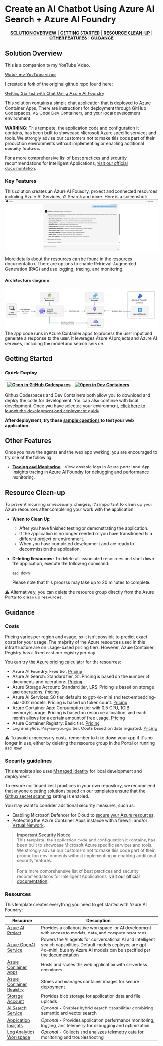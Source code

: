 <!-- YAML front-matter schema: https://review.learn.microsoft.com/en-us/help/contribute/samples/process/onboarding?branch=main#supported-metadata-fields-for-readmemd -->

# Create an AI Chatbot Using Azure AI Search + Azure AI Foundry

<div style="text-align:center;">

[**SOLUTION OVERVIEW**](#solution-overview) \| [**GETTING STARTED**](#getting-started) \| [**RESOURCE CLEAN-UP**](#resource-clean-up) \|  [**OTHER FEATURES**](#other-features) \| [**GUIDANCE**](#guidance) 

</div>

## Solution Overview

This is a companion to my YouTube Video.

[Watch my YouTube video](https://www.youtube.com/watch?v=zmU1-ht28y8)

I created a fork of the original github repo found here:

[Getting Started with Chat Using Azure AI Foundry](https://github.com/Azure-Samples/get-started-with-ai-chat)


This solution contains a simple chat application that is deployed to Azure Container Apps. There are instructions for deployment through GitHub Codespaces, VS Code Dev Containers, and your local development environment.

**WARNING**: This template, the application code and configuration it contains, has been built to showcase Microsoft Azure specific services and tools. We strongly advise our customers not to make this code part of their production environments without implementing or enabling additional security features.  

For a more comprehensive list of best practices and security recommendations for Intelligent Applications, [visit our official documentation](https://learn.microsoft.com/en-us/azure/ai-foundry/).

### Key Features

This solution creates an Azure AI Foundry, project and connected resources including Azure AI Services, AI Search and more. Here is a screenshot:
![Screenshot of chatting web application showing requests and responses between assistants and the user.](docs/images/webapp_screenshot.png)

More details about the resources can be found in the [resources](#resources) documentation. There are options to enable Retrieval-Augmented Generation (RAG) and use logging, tracing, and monitoring. 

#### Architecture diagram

![Architecture diagram showing that user input is provided to the Azure Container App, which contains the app code. With user identity and resource access through managed identity, the input is used to form a response. The input and the Azure monitor are able to use the Azure resources deployed in the solution: Application Insights, Azure AI Project, Azure AI Services, Azure AI Hub, Storage account, Azure Container App, Container Registry, Key Vault, Log Analytics Workspace, and Search Service.](docs/images/architecture.png)
The app code runs in Azure Container apps to process the user input and generate a response to the user. It leverages Azure AI projects and Azure AI services, including the model and search service.
        
## Getting Started

### Quick Deploy

| [![Open in GitHub Codespaces](https://github.com/codespaces/badge.svg)](https://codespaces.new/Azure-Samples/get-started-with-ai-chat) | [![Open in Dev Containers](https://img.shields.io/static/v1?style=for-the-badge&label=Dev%20Containers&message=Open&color=blue&logo=visualstudiocode)](https://vscode.dev/redirect?url=vscode://ms-vscode-remote.remote-containers/cloneInVolume?url=https://github.com/Azure-Samples/get-started-with-ai-chat) |
|---|---|

Github Codespaces and Dev Containers both allow you to download and deploy the code for development. You can also continue with local development. Once you have selected your environment, [click here to launch the development and deployment guide](./docs/deployment.md)

**After deployment, try these [sample questions](./docs/sample_questions.md) to test your web application.**

## Other Features
Once you have the agents and the web app working, you are encouraged to try one of the following:

- **[Tracing and Monitoring](./docs/other_features.md#tracing-and-monitoring)** - View console logs in Azure portal and App Insights tracing in Azure AI Foundry for debugging and performance monitoring.

## Resource Clean-up

To prevent incurring unnecessary charges, it's important to clean up your Azure resources after completing your work with the application.

- **When to Clean Up:**
  - After you have finished testing or demonstrating the application.
  - If the application is no longer needed or you have transitioned to a different project or environment.
  - When you have completed development and are ready to decommission the application.

- **Deleting Resources:**
  To delete all associated resources and shut down the application, execute the following command:
  
    ```bash
    azd down
    ```

    Please note that this process may take up to 20 minutes to complete.

⚠️ Alternatively, you can delete the resource group directly from the Azure Portal to clean up resources.

## Guidance

### Costs

Pricing varies per region and usage, so it isn't possible to predict exact costs for your usage.
The majority of the Azure resources used in this infrastructure are on usage-based pricing tiers.
However, Azure Container Registry has a fixed cost per registry per day.

You can try the [Azure pricing calculator](https://azure.microsoft.com/en-us/pricing/calculator) for the resources:

* Azure AI Foundry: Free tier. [Pricing](https://azure.microsoft.com/pricing/details/ai-studio/)
* Azure AI Search: Standard tier, S1. Pricing is based on the number of documents and operations. [Pricing](https://azure.microsoft.com/pricing/details/search/)
* Azure Storage Account: Standard tier, LRS. Pricing is based on storage and operations. [Pricing](https://azure.microsoft.com/pricing/details/storage/blobs/)
* Azure AI Services: S0 tier, defaults to gpt-4o-mini and text-embedding-ada-002 models. Pricing is based on token count. [Pricing](https://azure.microsoft.com/pricing/details/cognitive-services/)
* Azure Container App: Consumption tier with 0.5 CPU, 1GiB memory/storage. Pricing is based on resource allocation, and each month allows for a certain amount of free usage. [Pricing](https://azure.microsoft.com/pricing/details/container-apps/)
* Azure Container Registry: Basic tier. [Pricing](https://azure.microsoft.com/pricing/details/container-registry/)
* Log analytics: Pay-as-you-go tier. Costs based on data ingested. [Pricing](https://azure.microsoft.com/pricing/details/monitor/)

⚠️ To avoid unnecessary costs, remember to take down your app if it's no longer in use,
either by deleting the resource group in the Portal or running `azd down`.

### Security guidelines

This template also uses [Managed Identity](https://learn.microsoft.com/entra/identity/managed-identities-azure-resources/overview) for local development and deployment.

To ensure continued best practices in your own repository, we recommend that anyone creating solutions based on our templates ensure that the [Github secret scanning](https://docs.github.com/code-security/secret-scanning/about-secret-scanning) setting is enabled.

You may want to consider additional security measures, such as:

- Enabling Microsoft Defender for Cloud to [secure your Azure resources](https://learn.microsoft.com/azure/defender-for-cloud/).
- Protecting the Azure Container Apps instance with a [firewall](https://learn.microsoft.com/azure/container-apps/waf-app-gateway) and/or [Virtual Network](https://learn.microsoft.com/azure/container-apps/networking?tabs=workload-profiles-env%2Cazure-cli).

> **Important Security Notice** <br/>
This template, the application code and configuration it contains, has been built to showcase Microsoft Azure specific services and tools. We strongly advise our customers not to make this code part of their production environments without implementing or enabling additional security features.  <br/><br/>
For a more comprehensive list of best practices and security recommendations for Intelligent Applications, [visit our official documentation](https://learn.microsoft.com/en-us/azure/ai-foundry/).

### Resources

This template creates everything you need to get started with Azure AI Foundry:

| Resource | Description |
|----------|-------------|
| [Azure AI Project](https://learn.microsoft.com/azure/ai-studio/how-to/create-projects) | Provides a collaborative workspace for AI development with access to models, data, and compute resources |
| [Azure OpenAI Service](https://learn.microsoft.com/azure/ai-services/openai/) | Powers the AI agents for conversational AI and intelligent search capabilities. Default models deployed are gpt-4o-mini, but any Azure AI models can be specified per the [documentation](docs/deploy_customization.md#customizing-model-deployments) |
| [Azure Container Apps](https://learn.microsoft.com/azure/container-apps/) | Hosts and scales the web application with serverless containers |
| [Azure Container Registry](https://learn.microsoft.com/azure/container-registry/) | Stores and manages container images for secure deployment |
| [Storage Account](https://learn.microsoft.com/azure/storage/blobs/) | Provides blob storage for application data and file uploads |
| [AI Search Service](https://learn.microsoft.com/azure/search/) | *Optional* - Enables hybrid search capabilities combining semantic and vector search |
| [Application Insights](https://learn.microsoft.com/azure/azure-monitor/app/app-insights-overview) | *Optional* - Provides application performance monitoring, logging, and telemetry for debugging and optimization |
| [Log Analytics Workspace](https://learn.microsoft.com/azure/azure-monitor/logs/log-analytics-workspace-overview) | *Optional* - Collects and analyzes telemetry data for monitoring and troubleshooting |

